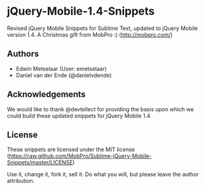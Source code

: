 # jQuery-Mobile-1.4-Snippets

Revised jQuery Mobile Snippets for Sublime Text, updated to jQuery Mobile version 1.4. A Christmas gift from MobPro :) (http://mobpro.com/)

## Authors
* Edwin Metselaar (User: emetselaar)
* Daniel van der Ende (@danielvdende)

## Acknowledgements
We would like to thank @devtellect for providing the basis upon which we could build these updated snippets for jQuery Mobile 1.4

## License
These snippets are licensed under the MIT license (https://raw.github.com/MobPro/Sublime-jQuery-Mobile-Snippets/master/LICENSE)

Use it, change it, fork it, sell it. Do what you will, but please leave the author attribution.
